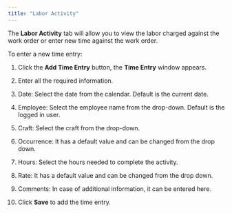 ```yaml
---
title: "Labor Activity"
---
```


The **Labor Activity** tab will allow you to view the labor charged against
the work order or enter new time against the work order.

To enter a new time entry:

  1. Click the **Add Time Entry** button, the **Time Entry** window appears.
  2. Enter all the required information.
  3. Date: Select the date from the calendar. Default is the current date.
  4. Employee: Select the employee name from the drop-down. Default is the logged in user.
  5. Craft: Select the craft from the drop-down.
  6. Occurrence: It has a default value and can be changed from the drop down.
  7. Hours: Select the hours needed to complete the activity.
  8. Rate: It has a default value and can be changed from the drop down.
  9. Comments: In case of additional information, it can be entered here.

  3. Click **Save** to add the time entry. 

